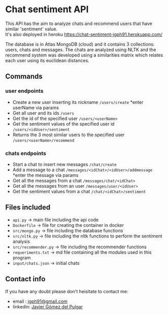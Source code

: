 # Chat sentiment API

This API has the aim to analyze chats and recommend users that have similar 'sentiment' value.  
It's also deployed in heroku https://chat-sentiment-jgph91.herokuapp.com/   

The database is in Atlas MongoDB (cloud) and it contains 3 collections: users, chats and messages. The chats are analyzed using NLTK and the recommend system was developed using a similarities matrix which relates each user using its euclidean distances. 

## Commands  

### user endpoints  

- Create a new user inserting its nickname `/users/create` *enter userName via params  
- Get all user and its ids `/users`  
- Get the id of the specified user `/users/<userName>`
- Get the sentiment values of the specified user id `/users/<idUser>/sentiment`    
- Returns the 3 most similar users to the specified user `/users/<userName>/recommend`

### chats endpoints  

- Start a chat to insert new messages `/chat/create`  
- Add a message to a chat `/messages/<idChat>/<idUser>/addmessage` *enter the message via params
- Get all the messages from a chat `/messages/chat/<idChat>`
- Get all the messages from an user `/messages/user/<idUser>`
- Get the sentiment values from a chat `/chat/<idChat>/sentiment`  


## Files included  

- `api.py` -> main file including the api code  
- `Dockerfile` -> file for creating the container in docker  
- `src/mongo.py` -> file including the database functions  
- `src/nltk.py` -> file including the nltk functions to perform the sentiment analysis  
- `src/recommender.py` -> file including the recommender functions  
- `requeriments.txt` -> md file containing all the modules used in this program  
- `input/chats.json` -> initial chats  

## Contact info

If you have any doubt please don't heisitate to contact me:

- email : jgph91@gmail.com
- linkedin:  <a href="https://www.linkedin.com/in/javier-gomez-del-pulgar/?locale=en_US">Javier Gómez del Pulgar</a>











